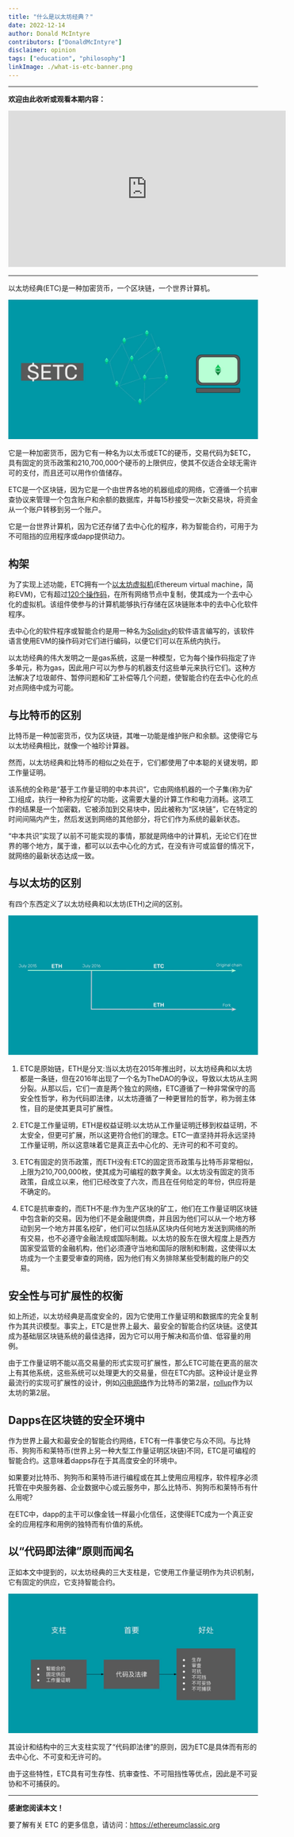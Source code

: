 ```yaml
---
title: "什么是以太坊经典？"
date: 2022-12-14
author: Donald McIntyre
contributors: ["DonaldMcIntyre"]
disclaimer: opinion
tags: ["education", "philosophy"]
linkImage: ./what-is-etc-banner.png
---
```


---
**欢迎由此收听或观看本期内容：**

<iframe width="560" height="315" src="https://www.youtube.com/embed/gG6un3SyZyo" title="YouTube video player" frameborder="0" allow="accelerometer; autoplay; clipboard-write; encrypted-media; gyroscope; picture-in-picture" allowfullscreen></iframe>

---

以太坊经典(ETC)是一种加密货币，一个区块链，一个世界计算机。

![加密货币，区块链和世界计算机。](./what-is-etc-banner.png)

它是一种加密货币，因为它有一种名为以太币或ETC的硬币，交易代码为$ETC，具有固定的货币政策和210,700,000个硬币的上限供应，使其不仅适合全球无需许可的支付，而且还可以用作价值储存。

ETC是一个区块链，因为它是一个由世界各地的机器组成的网络，它遵循一个抗审查协议来管理一个包含账户和余额的数据库，并每15秒接受一次新交易块，将资金从一个账户转移到另一个账户。

它是一台世界计算机，因为它还存储了去中心化的程序，称为智能合约，可用于为不可阻挡的应用程序或dapp提供动力。  

## 构架

为了实现上述功能，ETC拥有一个[以太坊虚拟机](https://ethereum.org/en/developers/docs/evm/)(Ethereum virtual machine，简称EVM)，它有超过[120个操作码](https://ethervm.io/)，在所有网络节点中复制，使其成为一个去中心化的虚拟机。该组件使参与的计算机能够执行存储在区块链账本中的去中心化软件程序。

去中心化的软件程序或智能合约是用一种名为[Solidity](https://en.wikipedia.org/wiki/Solidity)的软件语言编写的，该软件语言使用EVM的操作码对它们进行编码，以便它们可以在系统内执行。

以太坊经典的伟大发明之一是gas系统，这是一种模型，它为每个操作码指定了许多单元，称为gas，因此用户可以为参与的机器支付这些单元来执行它们。这种方法解决了垃圾邮件、暂停问题和矿工补偿等几个问题，使智能合约在去中心化的点对点网络中成为可能。

## 与比特币的区别

比特币是一种加密货币，仅为区块链，其唯一功能是维护账户和余额。这使得它与以太坊经典相比，就像一个袖珍计算器。

然而，以太坊经典和比特币的相似之处在于，它们都使用了中本聪的关键发明，即工作量证明。

该系统的全称是“基于工作量证明的中本共识”，它由网络机器的一个子集(称为矿工)组成，执行一种称为挖矿的功能，这需要大量的计算工作和电力消耗。这项工作的结果是一个加密戳，它被添加到交易块中，因此被称为“区块链”，它在特定的时间间隔内产生，然后发送到网络的其他部分，将它们作为系统的最新状态。

“中本共识”实现了以前不可能实现的事情，那就是网络中的计算机，无论它们在世界的哪个地方，属于谁，都可以以去中心化的方式，在没有许可或监督的情况下，就网络的最新状态达成一致。

## 与以太坊的区别

有四个东西定义了以太坊经典和以太坊(ETH)之间的区别。

![ETC是原始链。](./etc-is-the-original-chain.png)

1. ETC是原始链，ETH是分叉:当以太坊在2015年推出时，以太坊经典和以太坊都是一条链，但在2016年出现了一个名为TheDAO的争议，导致以太坊从主网分裂。从那以后，它们一直是两个独立的网络，ETC遵循了一种非常保守的高安全性哲学，称为代码即法律，以太坊遵循了一种更冒险的哲学，称为弱主体性，目的是使其更具可扩展性。

3. ETC是工作量证明，ETH是权益证明:以太坊从工作量证明迁移到权益证明，不太安全，但更可扩展，所以这更符合他们的理念。ETC一直坚持并将永远坚持工作量证明，所以这意味着它是真正去中心化的、无许可的和不可变的。

4. ETC有固定的货币政策，而ETH没有:ETC的固定货币政策与比特币非常相似，上限为210,700,000枚，使其成为可编程的数字黄金。以太坊没有固定的货币政策，自成立以来，他们已经改变了六次，而且在任何给定的年份，供应将是不确定的。

5. ETC是抗审查的，而ETH不是:作为生产区块的矿工，他们在工作量证明区块链中包含新的交易。因为他们不是金融提供商，并且因为他们可以从一个地方移动到另一个地方并匿名挖矿，他们可以包括从区块内任何地方发送到网络的所有交易，也不必遵守金融法规或国际制裁。以太坊的股东在很大程度上是西方国家受监管的金融机构，他们必须遵守当地和国际的限制和制裁，这使得以太坊成为一个主要受审查的网络，因为他们有义务排除某些受制裁的账户的交易。    

## 安全性与可扩展性的权衡

如上所述，以太坊经典是高度安全的，因为它使用工作量证明和数据库的完全复制作为其共识模型。事实上，ETC是世界上最大、最安全的智能合约区块链。这使其成为基础层区块链系统的最佳选择，因为它可以用于解决和高价值、低容量的用例。

由于工作量证明不能以高交易量的形式实现可扩展性，那么ETC可能在更高的层次上有其他系统，这些系统可以处理更大的交易量，但在ETC内部。这种设计是业界最流行的实现可扩展性的设计，例如[闪电网络](https://lightning.network/)作为比特币的第2层，[rollup](https://ethereum.org/en/layer-2/)作为以太坊的第2层。 

## Dapps在区块链的安全环境中

作为世界上最大和最安全的智能合约网络，ETC有一件事使它与众不同。与比特币、狗狗币和莱特币(世界上另一种大型工作量证明区块链)不同，ETC是可编程的智能合约。这意味着dapps存在于其高度安全的环境中。

如果要对比特币、狗狗币和莱特币进行编程或在其上使用应用程序，软件程序必须托管在中央服务器、企业数据中心或云服务中，那么比特币、狗狗币和莱特币有什么用呢?

在ETC中，dapp的主干可以像金钱一样最小化信任，这使得ETC成为一个真正安全的应用程序和用例的独特而有价值的系统。

## 以“代码即法律”原则而闻名

正如本文中提到的，以太坊经典的三大支柱是，它使用工作量证明作为共识机制，它有固定的供应，它支持智能合约。

![ETC的支柱、首要准则，和效益。](pillars-code-is-law-cn.png)

其设计和结构中的三大支柱实现了“代码即法律”的原则，因为ETC是具体而有形的去中心化、不可变和无许可的。

由于这些特性，ETC具有可生存性、抗审查性、不可阻挡性等优点，因此是不可妥协和不可捕获的。

---

**感谢您阅读本文！**

要了解有关 ETC 的更多信息，请访问：https://ethereumclassic.org
